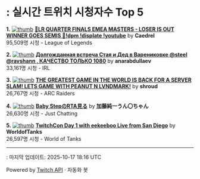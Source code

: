 # : 실시간 트위치 시청자수 Top 5

**1.** [![thumb](https://static-cdn.jtvnw.net/previews-ttv/live_user_caedrel-320x180.jpg)](https://twitch.tv/Caedrel)
**[🔴LR QUARTER FINALS EMEA MASTERS - LOSER IS OUT WINNER GOES SEMIS 🔴!dpm !displate !youtube](https://twitch.tv/Caedrel)** by **Caedrel**<br>95,509명 시청  - League of Legends

**2.** [![thumb](https://static-cdn.jtvnw.net/previews-ttv/live_user_anarabdullaev-320x180.jpg)](https://twitch.tv/anarabdullaev)
**[Долгожданная встреча Стая и Дед в Варениковке @steel @ravshann , КАЧЕСТВО ТОЛЬКО 1080](https://twitch.tv/anarabdullaev)** by **anarabdullaev**<br>33,161명 시청  - IRL

**3.** [![thumb](https://static-cdn.jtvnw.net/previews-ttv/live_user_shroud-320x180.jpg)](https://twitch.tv/shroud)
**[THE GREATEST GAME IN THE WORLD IS BACK FOR A SERVER SLAM! LETS GAME WITH PEANUT N LVNDMARK!](https://twitch.tv/shroud)** by **shroud**<br>26,767명 시청  - ARC Raiders

**4.** [![thumb](https://static-cdn.jtvnw.net/previews-ttv/live_user_kato_junichi0817-320x180.jpg)](https://twitch.tv/加藤純一うん〇ちゃん)
**[Baby StepのRTA見る](https://twitch.tv/加藤純一うん〇ちゃん)** by **加藤純一うん〇ちゃん**<br>26,630명 시청  - Just Chatting

**5.** [![thumb](https://static-cdn.jtvnw.net/previews-ttv/live_user_worldoftanks-320x180.jpg)](https://twitch.tv/WorldofTanks)
**[TwitchCon Day 1 with eekeeboo Live from San Diego](https://twitch.tv/WorldofTanks)** by **WorldofTanks**<br>26,597명 시청  - World of Tanks


---
: 마지막 업데이트: 2025-10-17 18:16 UTC

Powered by [Twitch API](https://dev.twitch.tv/docs/api/reference) · 자동화 봇